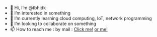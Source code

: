 - 👋 Hi, I’m @tbhidk
- 👀 I’m interested in something
- 🌱 I’m currently learning cloud computing, IoT, network programming
- 💞️ I’m looking to collaborate on something
- 📫 How to reach me : by mail : [Click me!](mailto:c2004f0371@bangkit.academy) [or me!](mailto:jafar.19072@mhs.its.ac.id)

<!---
tbhidk/tbhidk is a ✨ special ✨ repository  (well, yes technically) because its `README.md` (this file) appears on your GitHub profile.
You can click the Preview link to take a look at your changes.
hmmm
--->
